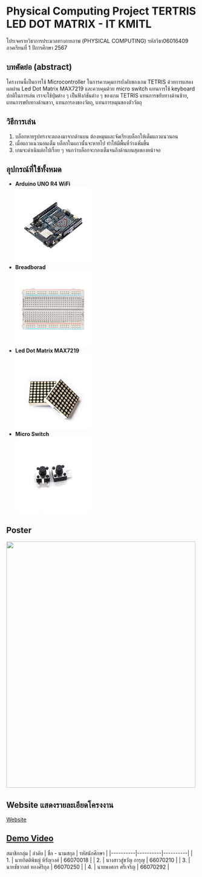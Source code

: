 # Physical Computing Project TERTRIS LED DOT MATRIX - IT KMITL
โปรเจครายวิชาการประมวลทางกายภาพ (PHYSICAL COMPUTING) รหัสวิชา06016409 ภาคเรียนที่ 1 ปีการศึกษา 2567

## บทคัดย่อ (abstract)
โครงงานนี้เป็นการใช้ Microcontroller ในการควบคุมการบังคับของเกม TETRIS ด้วยการแสดงผลผ่าน Led Dot Matrix MAX7219 และควบคุมด้วย micro switch แทนการใช้ keyboard ปกติในการเล่น เราจะใช้ปุ่มต่าง ๆ เป็นฟังก์ชันต่าง ๆ ของเกม TETRIS แทนการขยับทางด้านซ้าย, แทนการขยับทางด้านขวา, แทนการลงของวัตถุ, แทนการหมุนของตัววัตถุ

## วิธีการเล่น
1. บล็อกหายรูปทรงจะตกลงมาจากด้านบน ต้องหมุนและจัดเรียงบล็อกให้เต็มแถวแนวนอน
2. เมื่อแถวแนวนอนเต็ม บล็อกในแถวนั้นจะหายไป ทำให้มีพื้นที่ว่างเพิ่มขึ้น
3. เกมจะดำเนินต่อไปเรื่อย ๆ จนกว่าบล็อกจะกองเต็มจนถึงด้านบนสุดของหน้าจอ

## อุปกรณ์ที่ใช้ทั้งหมด
- **Arduino UNO R4 WiFi**<br>
<img src="img/Board_Arduino.jpg" width="200" height="200"><br>
- **Breadborad**<br>
<img src="img/breadborad.JPG" width="200" height="200"><br>
- **Led Dot Matrix MAX7219**<br>
<img src="img/led_dot_matrix_max7219.jpg" width="200" height="200"><br>
- **Micro Switch**<br>
<img src="img/Micro_Switch.jpg" width="200" height="200"><br>

## Poster
<img src="Poster/Poster_TETRIS.png" width="500" height="650">

## Website แสดงรายละเอียดโครงงาน
[Website](https://realnena.github.io/tetris.github.io/)

## [Demo Video](https://youtu.be/kFzVgla7_yU?feature=shared)
สมาชิกกลุ่ม
| ลำดับ | ชื่อ - นามสกุล | รหัสนักศึกษา |
|----------|----------|----------|
| 1. | นายกิตติพิชญ์ หิรัญวงศ์ | 66070018 |
| 2. | นางสาวสู่ขวัญ การุญ | 66070210 |
| 3. | นายชัชวาลย์ ทองศิริกุล | 66070250 |
| 4. | นายพงศกร ศรีเจริญ | 66070292 |
